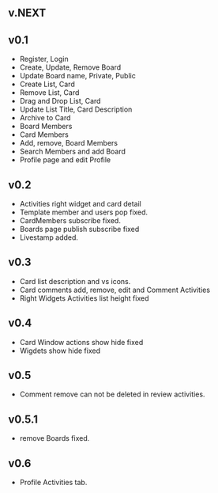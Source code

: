 ## v.NEXT

## v0.1
* Register, Login
* Create, Update, Remove Board
* Update Board name, Private, Public
* Create List, Card
* Remove List, Card
* Drag and Drop List, Card
* Update List Title, Card Description
* Archive to Card
* Board Members
* Card Members
* Add, remove, Board Members
* Search Members and add Board
* Profile page and edit Profile


## v0.2
* Activities right widget and card detail
* Template member and users pop fixed.
* CardMembers subscribe fixed.
* Boards page publish subscribe fixed
* Livestamp added.

## v0.3
* Card list description and vs icons.
* Card comments add, remove, edit and Comment Activities
* Right Widgets Activities list height fixed

## v0.4
* Card Window actions show hide fixed
* Wigdets show hide fixed

## v0.5
* Comment remove can not be deleted in review activities.

## v0.5.1
* remove Boards fixed.

## v0.6
* Profile Activities tab.
